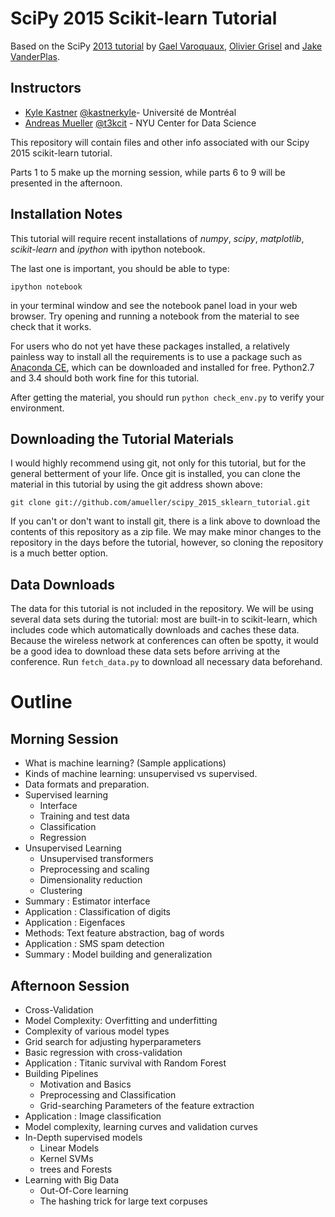 SciPy 2015 Scikit-learn Tutorial
================================

Based on the SciPy [2013 tutorial](https://github.com/jakevdp/sklearn_scipy2013) by [Gael Varoquaux](http://gael-varoquaux.info), [Olivier Grisel](http://ogrisel.com) and [Jake VanderPlas](http://jakevdp.github.com
).

Instructors
-----------
- [Kyle Kastner](https://kastnerkyle.github.io/)  [@kastnerkyle](https://twitter.com/kastnerkyle)- Université de Montréal
- [Andreas Mueller](http://amuller.github.io) [@t3kcit](https://twitter.com/t3kcit) - NYU Center for Data Science


This repository will contain files and other info associated with our Scipy
2015 scikit-learn tutorial.

Parts 1 to 5 make up the morning session, while
parts 6 to 9 will be presented in the afternoon.

Installation Notes
------------------

This tutorial will require recent installations of *numpy*, *scipy*,
*matplotlib*, *scikit-learn* and *ipython* with ipython
notebook.

The last one is important, you should be able to type:

    ipython notebook

in your terminal window and see the notebook panel load in your web browser.
Try opening and running a notebook from the material to see check that it works.

For users who do not yet have these  packages installed, a relatively
painless way to install all the requirements is to use a package such as
[Anaconda CE](http://store.continuum.io/ "Anaconda CE"), which can be
downloaded and installed for free.
Python2.7 and 3.4 should both work fine for this tutorial.

After getting the material, you should run ``python check_env.py`` to verify
your environment.

Downloading the Tutorial Materials
----------------------------------
I would highly recommend using git, not only for this tutorial, but for the
general betterment of your life.  Once git is installed, you can clone the
material in this tutorial by using the git address shown above:

    git clone git://github.com/amueller/scipy_2015_sklearn_tutorial.git

If you can't or don't want to install git, there is a link above to download
the contents of this repository as a zip file.  We may make minor changes to
the repository in the days before the tutorial, however, so cloning the
repository is a much better option.

Data Downloads
--------------
The data for this tutorial is not included in the repository.  We will be
using several data sets during the tutorial: most are built-in to
scikit-learn, which
includes code which automatically downloads and caches these
data.  Because the wireless network
at conferences can often be spotty, it would be a good idea to download these
data sets before arriving at the conference.
Run ``fetch_data.py`` to download all necessary data beforehand.

Outline
=======

Morning Session
----------------
- What is machine learning? (Sample applications)
- Kinds of machine learning: unsupervised vs supervised.
- Data formats and preparation.
- Supervised learning
    - Interface
    - Training and test data
    - Classification
    - Regression
- Unsupervised Learning
    - Unsupervised transformers
    - Preprocessing and scaling
    - Dimensionality reduction
    - Clustering
- Summary : Estimator interface
- Application : Classification of digits
- Application : Eigenfaces
- Methods: Text feature abstraction, bag of words
- Application : SMS spam detection
- Summary : Model building and generalization


Afternoon Session
------------------
- Cross-Validation
- Model Complexity: Overfitting and underfitting
- Complexity of various model types
- Grid search for adjusting hyperparameters 
- Basic regression with cross-validation
- Application : Titanic survival with Random Forest
- Building Pipelines
    - Motivation and Basics
    - Preprocessing and Classification
    - Grid-searching Parameters of the feature extraction
- Application : Image classification
- Model complexity, learning curves and validation curves
- In-Depth supervised models
    - Linear Models
    - Kernel SVMs
    - trees and Forests
- Learning with Big Data
    - Out-Of-Core learning
    - The hashing trick for large text corpuses
